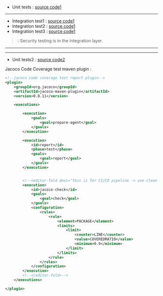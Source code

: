 - Unit tests : [source code1](./Hogwarts-Artifacts-Online/src/test/java/code/with/bingyang/wei/hogwartsartifactsonline)

---
- Integration
  test1 : [source code1](./Hogwarts-Artifacts-Online/src/test/java/code/with/bingyang/wei/hogwartsartifactsonline/artifact/ArtifactControllerIntegrationTest.java)
- Integration
  test2 : [source code1](./Hogwarts-Artifacts-Online/src/test/java/code/with/bingyang/wei/hogwartsartifactsonline/hogwartsuser/UserControllerIntegrationTest.java)
- Integration
  test3 : [source code1](./Hogwarts-Artifacts-Online/src/test/java/code/with/bingyang/wei/hogwartsartifactsonline/wizard/WizardControllerIntegrationTest.java)

> 💡Security testing is in the integration layer.

---
___

- Unit tests2 : [source code2](./DevVault/src/test/java/com/dev/vault/)


Jacoco Code Coverage test maven plugin :
```xml
<!--jacoco code coverage test report plugin-->
<plugin>
    <groupId>org.jacoco</groupId>
    <artifactId>jacoco-maven-plugin</artifactId>
    <version>0.8.11</version>

    <executions>

        <execution>
            <goals>
                <goal>prepare-agent</goal>
            </goals>
        </execution>

        <execution>
            <id>report</id>
            <phase>test</phase>
            <goals>
                <goal>report</goal>
            </goals>
        </execution>


        <!--<editor-fold desc="this is for CI/CD pipeline -> use clean and verify to run">-->
        <execution>
            <id>jacoco-check</id>
            <goals>
                <goal>check</goal>
            </goals>
            <configuration>
                <rules>
                    <rule>
                        <element>PACKAGE</element>
                        <limits>
                            <limit>
                                <counter>LINE</counter>
                                <value>COVEREDRATIO</value>
                                <minimum>0.9</minimum>
                            </limit>
                        </limits>
                    </rule>
                </rules>
            </configuration>
        </execution>
        <!--</editor-fold>-->
    </executions>

</plugin>
```
